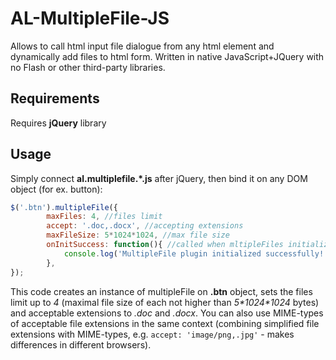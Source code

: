 # AL-MultipleFile-JS
Allows to call html input file dialogue from any html element and dynamically add files to html form. Written in native JavaScript+JQuery with no Flash or other third-party libraries.

## Requirements
Requires **jQuery** library

## Usage
Simply connect **al.multiplefile.*.js** after jQuery, then bind it on any DOM object (for ex. button):

```javascript
$('.btn').multipleFile({
		maxFiles: 4, //files limit
		accept: '.doc,.docx', //accepting extensions
		maxFileSize: 5*1024*1024, //max file size
		onInitSuccess: function(){ //called when mltipleFiles initialized
			console.log('MultipleFile plugin initialized successfully!');
		},
});
```

This code creates an instance of multipleFile on **.btn** object, sets the files limit up to _4_ (maximal file size of each not higher than _5\*1024\*1024_ bytes) and acceptable extensions to _.doc_ and _.docx_. You can also use MIME-types of acceptable file extensions in the same context (combining simplified file extensions with MIME-types, e.g. `accept: 'image/png,.jpg'` - makes differences in different browsers).
